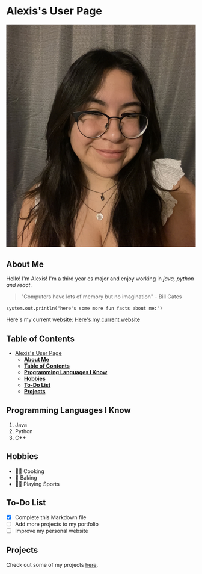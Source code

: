 # Alexis's User Page 

![Profile Picture](profile-pic.jpeg)

## **About Me** 
Hello! I'm Alexis! I'm a third year cs major and enjoy working in _java, python and react_.

> "Computers have lots of memory but no imagination" - Bill Gates

```
system.out.println("here's some more fun facts about me:")
```
Here's my current website: [Here's my current website](https://alexisvega.netlify.app/)

## **Table of Contents**
- [Alexis's User Page](#alexiss-user-page)
  - [**About Me**](#about-me)
  - [**Table of Contents**](#table-of-contents)
  - [**Programming Languages I Know**](#programming-languages-i-know)
  - [**Hobbies**](#hobbies)
  - [**To-Do List**](#to-do-list)
  - [**Projects**](#projects)

## **Programming Languages I Know**
1. Java  
2. Python  
3. C++  

## **Hobbies**
- 👩‍🍳 Cooking  
- 🎂 Baking  
- 🤸‍♂️ Playing Sports  

## **To-Do List**
- [x] Complete this Markdown file  
- [ ] Add more projects to my portfolio  
- [ ] Improve my personal website  

## **Projects**
Check out some of my projects [here](projects.md).